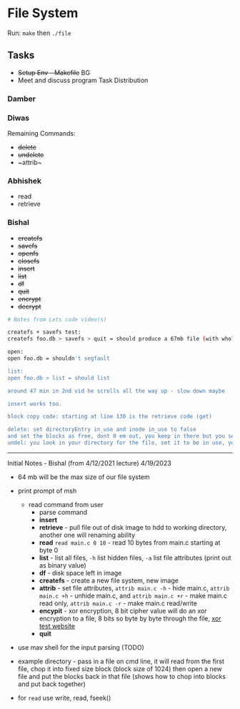 # File System

Run: `make` then `./file`

## Tasks

- ~~Setup Env - Makefile~~ BG
- Meet and discuss program Task Distribution

### Damber


### Diwas
Remaining Commands:
- ~~delete~~
- ~~undelete~~
- ~attrib~

### Abhishek
- read
- retrieve

### Bishal
- ~~createfs~~
- ~~savefs~~
- ~~openfs~~
- ~~closefs~~
- ~~insert~~
- ~~list~~
- ~~df~~
- ~~quit~~
- ~~encrypt~~
- ~~decrypt~~

``` bash
# Notes from Lets code video(s)

createfs + savefs test:
createfs foo.db > savefs > quit = should produce a 67mb file (with whole bunch of zeros)

open:
open foo.db = shouldn't segfault

list:
open foo.db > list = should list 

around 47 min in 2nd vid he scrolls all the way up - slow down maybe

insert works too.

block copy code: starting at line 130 is the retrieve code (get)

delete: set directoryEntry in_use and inode in_use to false
and set the blocks as free, dont 0 em out, you keep in there but you set them to free, 
undel: you look in your directory for the file, set it to be in use, you find the inode that represents that file and for every block that's still defined in the inode structure you mark it in use
```

---

Initial Notes - Bishal (from 4/12/2021 lecture)
4/19/2023

- 64 mb will be the max size of our file system
- print prompt of msh
  - read command from user
    - parse command
    - **insert**
    - **retrieve** - pull file out of disk image to hdd to working directory, another one will renaming ability
    - **read** `read main.c 0 10` - read 10 bytes from main.c starting at byte 0
    - **list** - list all files, `-h` list hidden files, `-a` list file attributes (print out as binary value)
    - **df** - disk space left in image
    - **createfs** - create a new file system, new image
    - **attrib** - set file attributes, `attrib main.c -h` - hide main.c, `attrib main.c +h` - unhide main.c, and `attrib main.c +r` - make main.c read only, `attrib main.c -r` - make main.c read/write
    - **encypit** - xor encryption, 8 bit cipher value will do an xor encryption to a file, 8 bits so byte by byte through the file, [xor test website](https://gchq.github.io/CyberChef/#recipe=XOR(%7B'option':'Hex','string':''%7D,'Standard',false))
    - **quit** 

- use mav shell for the input parsing (TODO)
- example directory - pass in a file on cmd line, it will read from the first file, chop it into fixed size block (block size of 1024) then open a new file and put the blocks back in that file (shows how to chop into blocks and put back together)
- for `read` use write, read, fseek()
